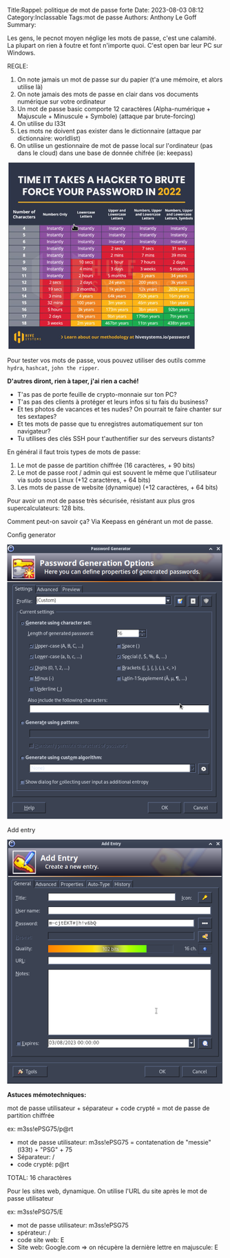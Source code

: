 Title:Rappel: politique de mot de passe forte
Date: 2023-08-03 08:12
Category:Inclassable
Tags:mot de passe
Authors: Anthony Le Goff
Summary:

Les gens, le pecnot moyen néglige les mots de passe, c'est une calamité. La plupart on rien à foutre et font n'importe quoi. C'est open bar leur PC sur Windows.

REGLE:

1. On note jamais un mot de passe sur du papier (t'a une mémoire, et alors utilise là)
2. On note jamais des mots de passe en clair dans vos documents numérique sur votre ordinateur
3. Un mot de passe basic comporte 12 caractères (Alpha-numérique + Majuscule + Minuscule + Symbole) (attaque par brute-forcing)
4. On utilise du l33t
5. Les mots ne doivent pas exister dans le dictionnaire (attaque par dictionnaire: worldlist)
6. On utilise un gestionnaire de mot de passe local sur l'ordinateur (pas dans le cloud) dans une base de donnée chifrée (ie: keepass)

![time hack](images/time-hack.png)

Pour tester vos mots de passe, vous pouvez utiliser des outils comme `hydra`, `hashcat`, `john the ripper`.

**D'autres diront, rien à taper, j'ai rien a caché!**

* T'as pas de porte feuille de crypto-monnaie sur ton PC?
* T'as pas des clients à protéger et leurs infos si tu fais du business?
* Et tes photos de vacances et tes nudes? On pourrait te faire chanter sur tes sextapes?
* Et tes mots de passe que tu enregistres automatiquement sur ton navigateur?
* Tu utilises des clés SSH pour t'authentifier sur des serveurs distants?

En général il faut trois types de mots de passe:

1. Le mot de passe de partition chiffrée (16 caractères, + 90 bits)
2. Le mot de passe root / admin qui est souvent le même que l'utilisateur via sudo sous Linux (+12 caractères, + 64 bits)
3. Les mots de passe de website (dynamique) (+12 caractères, + 64 bits)

Pour avoir un mot de passe très sécurisée, résistant aux plus gros supercalculateurs: 128 bits.

Comment peut-on savoir ça? Via Keepass en générant un mot de passe.

Config generator

![config gen](images/option-gen.png)

Add entry

![add entry](images/add-entry.png)



**Astuces mémotechniques:**

mot de passe utilisateur + séparateur + code crypté = mot de passe de partition chiffrée

ex: m3ss!ePSG75/p@rt

* mot de passe utilisateur: m3ss!ePSG75 = contatenation de "messie"(l33t) + "PSG" + 75
* Séparateur: /
* code crypté: p@rt

TOTAL: 16 charactères


Pour les sites web, dynamique. On utilise l'URL du site après le mot de passe utilisateur

ex: m3ss!ePSG75/E

* mot de passe utilisateur: m3ss!ePSG75
* spérateur: /
* code site web: E
* Site web: Google.com => on récupère la dernière lettre en majuscule: E







